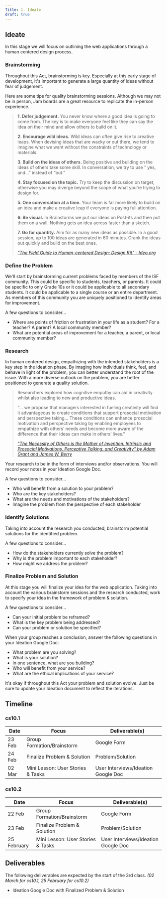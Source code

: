 ```yaml
---
Title: 1. Ideate
draft: true
---
```


## Ideate

In this stage we will focus on outlining the web applications through a human centered design process. 


### Brainstorming 

Throughout this Act, brainstorming is key. Especially at this early stage of development, it's important to generate a large quantity of ideas without fear of judgement. 

Here are some tips for quality brainstorming sessions. Although we may not be in person, Jam boards are a great resource to replicate the in-person experience. 

> **1. Defer judgement.** You never know where a good idea is going to come from. The key is to make everyone feel like they can say the idea on their mind and allow others to build on it.
>
> **2. Encourage wild ideas.** Wild ideas can often give rise to creative leaps. When devising ideas that are wacky or out there, we tend to imagine what we want without the constraints of technology or materials.
>
> **3. Build on the ideas of others.** Being positive and building on the ideas of others take some skill. In conversation, we try to use “ yes, and...” instead of “but.”
>
> **4. Stay focused on the topic.** Try to keep the discussion on target, otherwise you may diverge beyond the scope of what you’re trying to design for.
>
> **5. One conversation at a time.** Your team is far more likely to build on an idea and make a creative leap if everyone is paying full attention.
>
> **6. Be visual.** In Brainstorms we put our ideas on Post-its and then put them on a wall. Nothing gets an idea across faster than a sketch.
>
> **7. Go for quantity.** Aim for as many new ideas as possible. In a good
session, up to 100 ideas are generated in 60 minutes. Crank the ideas out quickly and build on the best ones.
>
> [*"The Field Guide to Human-centered Design: Design Kit" - Ideo.org*](https://www.designkit.org/resources/1)



### Define the Problem 

We'll start by brainstorming current problems faced by members of the ISF community. This could be specific to students, teachers, or parents. It could be specific to only Grade 10s or it could be applicable to all secondary students. It could be applicable to a single course or an entire department. As members of this community you are uniquely positioned to identify areas for improvement.  

A few questions to consider... 
- Where are points of friction or frustration in your life as a student? For a teacher? A parent? A local community member? 
- What are potential areas of improvement for a teacher, a parent, or local community member?  

### Research

In human centered design, empathizing with the intended stakeholders is a key step in the ideation phase. By imaging how individuals think, feel, and behave in light of the problem, you can better understand the root of the issue. With a more diverse outlook on the problem, you are better positioned to generate a quality solution. 

> Researchers explored how cognitive empathy can aid in creativity whilst also leading to new and productive ideas. 
>
> "... we propose that managers interested in fueling creativity
will find it advantageous to create conditions that
support prosocial motivation and perspective taking...
These conditions can enhance prosocial motivation
and perspective taking by enabling employees to
empathize with others’ needs and become more
aware of the difference that their ideas can make in
others’ lives."
>
> [*"The Necessity of Others is the Mother of Invention: Intrinsic and Prosocial Motivations, Perceptive Talking, and Creativity" by Adam Grant and James W. Berry*](http://selfdeterminationtheory.org/SDT/documents/2011_GrantBerry_AM.pdf)

Your research to be in the form of interviews and/or observations. You will record your notes in your Ideation Google Doc. 

A few questions to consider...
- Who will benefit from a solution to your problem? 
- Who are the key stakeholders?
- What are the needs and motivations of the stakeholders? 
- Imagine the problem from the perspective of each stakeholder 

### Identify Solutions

Taking into account the research you conducted, brainstorm potential solutions for the identified problem. 

A few questions to consider...
- How do the stakeholders currently solve the problem? 
- Why is the problem important to each stakeholder? 
- How might we address the problem? 



### Finalize Problem and Solution

At this stage you will finalize your idea for the web application. Taking into account the various brainstorm sessions and the research conducted, work to specify your idea in the framework of problem & solution. 

A few questions to consider...
- Can your initial problem be reframed? 
- What is the key problem being addressed? 
- Can your problem or solution be specified? 

When your group reaches a conclusion, answer the following questions in your Ideation Google Doc:
- What problem are you solving? 
- What is your solution? 
- In one sentence, what are you building? 
- Who will benefit from your service? 
- What are the ethical implications of your service? 

It's okay if throughout this Act your problem and solution evolve. Just be sure to update your Ideation document to reflect the iterations. 


## Timeline
### cs10.1

| Date        | Focus                             | Deliverable(s)               |
|--------------------|-----------------------------------|-------------------------|
| 23 Feb | Group Formation/Brainstorm        | Google Form                  |
| 24 Feb | Finalize Problem & Solution  | Problem/Solution             |
| 02 Mar    | Mini Lesson: User Stories & Tasks      | User Interviews/Ideation Google Doc              |

### cs10.2

| Date        | Focus                             | Deliverable(s)               |
|-------------|-----------------------------------|-----------------------|
| 22 Feb | Group Formation/Brainstorm        | Google Form                  |
| 23 Feb | Finalize Problem & Solution  | Problem/Solution             |
| 25 February | Mini Lesson: User Stories & Tasks       | User Interviews/Ideation Google Doc              |

## Deliverables
The following deliverables are expected by the start of the 3rd class. *(02 March for cs10.1, 25 February for cs10.2)*
- Ideation Google Doc with Finalized Problem & Solution
